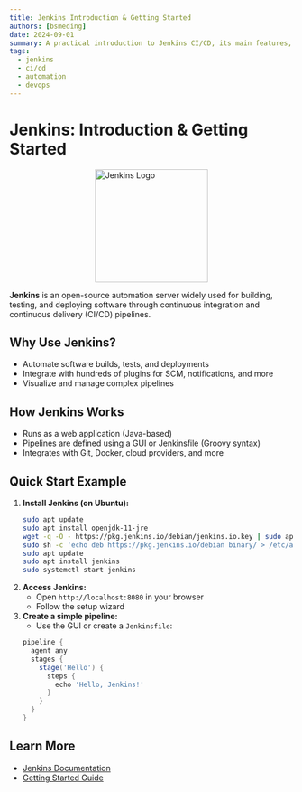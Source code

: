 ```yaml
---
title: Jenkins Introduction & Getting Started
authors: [bsmeding]
date: 2024-09-01
summary: A practical introduction to Jenkins CI/CD, its main features, and how to set up your first pipeline.
tags:
  - jenkins
  - ci/cd
  - automation
  - devops
---
```


# Jenkins: Introduction & Getting Started

<img src="https://www.jenkins.io/images/logos/jenkins/jenkins.png?w=300&h=auto" alt="Jenkins Logo" width="200" style="display: block; margin: 0 auto;">

**Jenkins** is an open-source automation server widely used for building, testing, and deploying software through continuous integration and continuous delivery (CI/CD) pipelines.
<!-- more -->

## Why Use Jenkins?
- Automate software builds, tests, and deployments
- Integrate with hundreds of plugins for SCM, notifications, and more
- Visualize and manage complex pipelines

## How Jenkins Works
- Runs as a web application (Java-based)
- Pipelines are defined using a GUI or Jenkinsfile (Groovy syntax)
- Integrates with Git, Docker, cloud providers, and more

## Quick Start Example
1. **Install Jenkins (on Ubuntu):**
   ```bash
   sudo apt update
   sudo apt install openjdk-11-jre
   wget -q -O - https://pkg.jenkins.io/debian/jenkins.io.key | sudo apt-key add -
   sudo sh -c 'echo deb https://pkg.jenkins.io/debian binary/ > /etc/apt/sources.list.d/jenkins.list'
   sudo apt update
   sudo apt install jenkins
   sudo systemctl start jenkins
   ```
2. **Access Jenkins:**
   - Open `http://localhost:8080` in your browser
   - Follow the setup wizard
3. **Create a simple pipeline:**
   - Use the GUI or create a `Jenkinsfile`:
   ```groovy
   pipeline {
     agent any
     stages {
       stage('Hello') {
         steps {
           echo 'Hello, Jenkins!'
         }
       }
     }
   }
   ```

## Learn More
- [Jenkins Documentation](https://www.jenkins.io/doc/)
- [Getting Started Guide](https://www.jenkins.io/doc/pipeline/tour/getting-started/) 